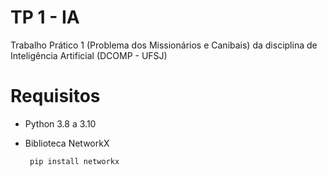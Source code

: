 # TP 1 - IA
 Trabalho Prático 1 (Problema dos Missionários e Canibais) da disciplina de Inteligência Artificial (DCOMP - UFSJ)

# Requisitos
 
- Python 3.8 a 3.10
 
- Biblioteca NetworkX
 
       pip install networkx
